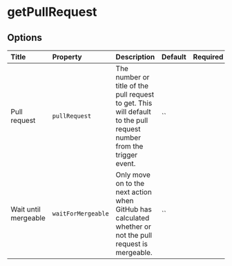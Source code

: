 # getPullRequest

## Options

| Title | Property | Description | Default | Required |
| :---- | :--- | :---------- | :------ | :------- |
| Pull request | `pullRequest` | The number or title of the pull request to get. This will default to the pull request number from the trigger event. | `` |  |
| Wait until mergeable | `waitForMergeable` | Only move on to the next action when GitHub has calculated whether or not the pull request is mergeable. | `` |  |

